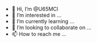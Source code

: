 - 👋 Hi, I’m @U65MCl
- 👀 I’m interested in ...
- 🌱 I’m currently learning ...
- 💞️ I’m looking to collaborate on ...
- 📫 How to reach me ...

<!---
U65MCl/U65MCl is a ✨ special ✨ repository because its `README.md` (this file) appears on your GitHub profile.
You can click the Preview link to take a look at your changes.
--->
